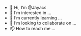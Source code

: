 - 👋 Hi, I’m @Jayacs
- 👀 I’m interested in ...
- 🌱 I’m currently learning ...
- 💞️ I’m looking to collaborate on ...
- 📫 How to reach me ...

<!---
Jayacs/Jayacs is a ✨ special ✨ repository because its `README.md` (this file) appears on your GitHub profile.
You can click the Preview link to take a look at your changes.
--->
